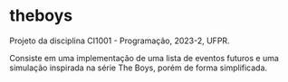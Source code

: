 # theboys
Projeto da disciplina CI1001 - Programação, 2023-2, UFPR.

Consiste em uma implementação de uma lista de eventos futuros e uma simulação inspirada na série The Boys, porém de forma simplificada.
